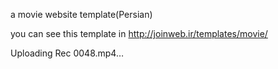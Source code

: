 a movie website template(Persian)

you can see this template in http://joinweb.ir/templates/movie/



Uploading Rec 0048.mp4…

